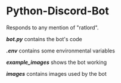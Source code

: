 # Python-Discord-Bot
Responds to any mention of "ratlord".

***bot.py*** contains the bot's code

***.env*** contains some environmental variables

***example_images*** shows the bot working

***images*** contains images used by the bot
